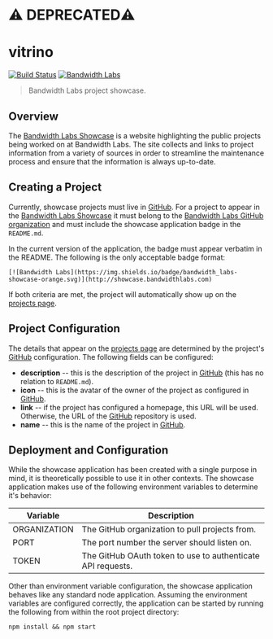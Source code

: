 # ⚠️ DEPRECATED⚠️ 

vitrino
=======

[![Build Status](https://travis-ci.org/bandwidthcom/vitrino.svg?branch=master)](https://travis-ci.org/bandwidthcom/vitrino)
[![Bandwidth Labs](https://img.shields.io/badge/bandwidth_labs-showcase-orange.svg)](http://showcase.bandwidthlabs.com)

> Bandwidth Labs project showcase.

## Overview

The [Bandwidth Labs Showcase][showcase] is a website highlighting the public
projects being worked on at Bandwidth Labs. The site collects and links to
project information from a variety of sources in order to streamline the
maintenance process and ensure that the information is always up-to-date.

## Creating a Project

Currently, showcase projects must live in [GitHub][github]. For a project to
appear in the [Bandwidth Labs Showcase][showcase] it must belong to the
[Bandwidth Labs GitHub organization][bandwidthcom] and must include the
showcase application badge in the `README.md`.

In the current version of the application, the badge must appear verbatim in
the README. The following is the only acceptable badge format:

    [![Bandwidth Labs](https://img.shields.io/badge/bandwidth_labs-showcase-orange.svg)](http://showcase.bandwidthlabs.com)

If both criteria are met, the project will automatically show up on the
[projects page][showcase-projects].

## Project Configuration

The details that appear on the [projects page][showcase-projects] are determined
by the project's [GitHub][github] configuration. The following fields can be
configured:

 + **description** -- this is the description of the project in [GitHub][github]
  (this has no relation to `README.md`).
 + **icon** -- this is the avatar of the owner of the project as configured in
  [GitHub][github].
 + **link** -- if the project has configured a homepage, this URL will be used.
  Otherwise, the URL of the [GitHub][github] repository is used.
 + **name** -- this is the name of the project in [GitHub][github].

## Deployment and Configuration

While the showcase application has been created with a single purpose in mind,
it is theoretically possible to use it in other contexts. The showcase
application makes use of the following environment variables to determine
it's behavior:

| Variable     | Description                                                 |
|--------------|-------------------------------------------------------------|
| ORGANIZATION | The GitHub organization to pull projects from.              |
| PORT         | The port number the server should listen on.                |
| TOKEN        | The GitHub OAuth token to use to authenticate API requests. |

Other than environment variable configuration, the showcase application behaves
like any standard node application. Assuming the environment variables are
configured correctly, the application can be started by running the following
from within the root project directory:

    npm install && npm start

[bandwidthcom]: https://github.com/bandwidthcom "Bandwidth Labs Organization"
[github]: https://github.com "GitHub"
[showcase]: http://showcase.bandwidthlabs.com "Bandwidth Labs Showcase"
[showcase-projects]: http://showcase.bandwidthlabs.com/projects "Showcase Projects"
